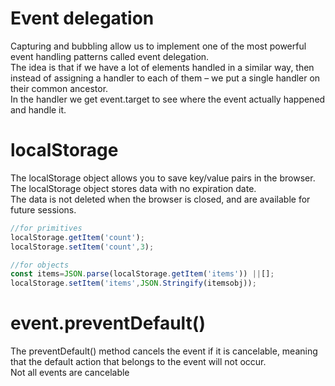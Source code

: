 # Event delegation
Capturing and bubbling allow us to implement one of the most powerful event handling patterns called event delegation.  
The idea is that if we have a lot of elements handled in a similar way, then instead of assigning a handler to each of them – we put a single handler on their common ancestor.  
In the handler we get event.target to see where the event actually happened and handle it.

# localStorage
The localStorage object allows you to save key/value pairs in the browser.  
The localStorage object stores data with no expiration date.  
The data is not deleted when the browser is closed, and are available for future sessions.

```js
//for primitives
localStorage.getItem('count');
localStorage.setItem('count',3);

//for objects
const items=JSON.parse(localStorage.getItem('items')) ||[]; 
localStorage.setItem('items',JSON.Stringify(itemsobj));

```


# event.preventDefault()
The preventDefault() method cancels the event if it is cancelable, meaning that the default action that belongs to the event will not occur.  
Not all events are cancelable